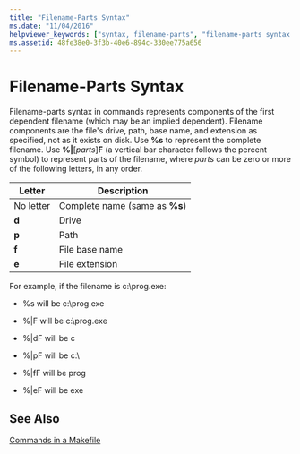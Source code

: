 ```yaml
---
title: "Filename-Parts Syntax"
ms.date: "11/04/2016"
helpviewer_keywords: ["syntax, filename-parts", "filename-parts syntax in NMAKE", "NMAKE program, syntax"]
ms.assetid: 48fe38e0-3f3b-40e6-894c-330ee775a656
---
```

# Filename-Parts Syntax

Filename-parts syntax in commands represents components of the first dependent filename (which may be an implied dependent). Filename components are the file's drive, path, base name, and extension as specified, not as it exists on disk. Use **%s** to represent the complete filename. Use **%&#124;**[*parts*]**F** (a vertical bar character follows the percent symbol) to represent parts of the filename, where *parts* can be zero or more of the following letters, in any order.

|Letter|Description|
|------------|-----------------|
|No letter|Complete name (same as **%s**)|
|**d**|Drive|
|**p**|Path|
|**f**|File base name|
|**e**|File extension|

For example, if the filename is c:\prog.exe:

- %s will be c:\prog.exe

- %&#124;F will be c:\prog.exe

- %&#124;dF will be c

- %&#124;pF will be c:\

- %&#124;fF will be prog

- %&#124;eF will be exe

## See Also

[Commands in a Makefile](reference/commands-in-a-makefile.md)